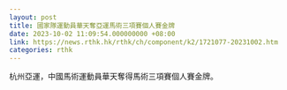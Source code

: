 ```yaml
---
layout: post
title: 國家隊運動員華天奪亞運馬術三項賽個人賽金牌
date: 2023-10-02 11:09:54.000000000 +08:00
link: https://news.rthk.hk/rthk/ch/component/k2/1721077-20231002.htm
categories: rthk
---
```


杭州亞運，中國馬術運動員華天奪得馬術三項賽個人賽金牌。
